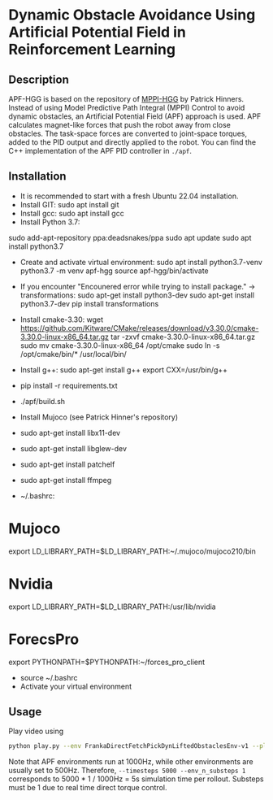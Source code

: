 # Dynamic Obstacle Avoidance Using Artificial Potential Field in Reinforcement Learning

## Description

APF-HGG is based on the repository of [MPPI-HGG](https://github.com/phinners/HGG-MPPI) by Patrick Hinners.
Instead of using Model Predictive Path Integral (MPPI) Control to avoid dynamic obstacles, an Artificial Potential Field (APF) approach is used.
APF calculates magnet-like forces that push the robot away from close obstacles. The task-space forces are converted to joint-space torques, added to the PID output and directly applied to the robot.
You can find the C++ implementation of the APF PID controller in `./apf`.


## Installation

- It is recommended to start with a fresh Ubuntu 22.04 installation.
- Install GIT: sudo apt install git
- Install gcc: sudo apt install gcc
- Install Python 3.7:

sudo add-apt-repository ppa:deadsnakes/ppa
sudo apt update
sudo apt install python3.7

- Create and activate virtual environment:
sudo apt install python3.7-venv 
python3.7 -m venv apf-hgg
source apf-hgg/bin/activate

- If you encounter "Encounered error while trying to install package." -> transformations:
sudo apt-get install python3-dev
sudo apt-get install python3.7-dev
pip install transformations

- Install cmake-3.30:
wget https://github.com/Kitware/CMake/releases/download/v3.30.0/cmake-3.30.0-linux-x86_64.tar.gz
tar -zxvf cmake-3.30.0-linux-x86_64.tar.gz
sudo mv cmake-3.30.0-linux-x86_64 /opt/cmake
sudo ln -s /opt/cmake/bin/* /usr/local/bin/

- Install g++:
sudo apt-get install g++
export CXX=/usr/bin/g++

- pip install -r requirements.txt

- ./apf/build.sh

- Install Mujoco (see Patrick Hinner's repository)

- sudo apt-get install libx11-dev
- sudo apt-get install libglew-dev
- sudo apt-get install patchelf
- sudo apt-get install ffmpeg

- ~/.bashrc:
# Mujoco
export LD_LIBRARY_PATH=$LD_LIBRARY_PATH:~/.mujoco/mujoco210/bin

# Nvidia
export LD_LIBRARY_PATH=$LD_LIBRARY_PATH:/usr/lib/nvidia

# ForecsPro
export PYTHONPATH=$PYTHONPATH:~/forces_pro_client

- source ~/.bashrc
- Activate your virtual environment

## Usage

Play video using
```bash
python play.py --env FrankaDirectFetchPickDynLiftedObstaclesEnv-v1 --play_path log/ddpg2-FrankaDirectFetchPickDynLiftedObstaclesEnv-v1-hgg/ --play_epoch 19 --goal apf --play_policy APFPolicy --timesteps 5000 --env_n_substeps 1
```

Note that APF environments run at 1000Hz, while other environments are usually set to 500Hz. Therefore, `--timesteps 5000 --env_n_substeps 1` corresponds to 5000 * 1 / 1000Hz = 5s simulation time per rollout. Substeps must be 1 due to real time direct torque control.
